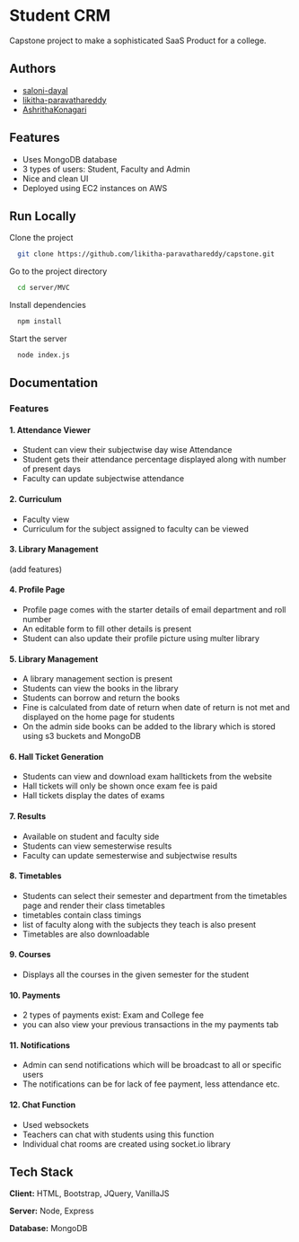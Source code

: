 
# Student CRM

Capstone project to make a sophisticated SaaS Product for a college.



## Authors

- [saloni-dayal](https://github.com/saloni-dayal)
- [likitha-paravathareddy](https://github.com/likitha-paravathareddy)
- [AshrithaKonagari](https://github.com/AshrithaKonagari)



## Features

- Uses MongoDB database
- 3 types of users: Student, Faculty and Admin
- Nice and clean UI
- Deployed using EC2 instances on AWS


## Run Locally

Clone the project

```bash
  git clone https://github.com/likitha-paravathareddy/capstone.git
```

Go to the project directory

```bash
  cd server/MVC
```

Install dependencies

```bash
  npm install
```

Start the server

```bash
  node index.js
```

## Documentation

### Features

#### 1. Attendance Viewer
- Student can view their subjectwise day wise Attendance
- Student gets their attendance percentage displayed along with number of present days
- Faculty can update subjectwise attendance

#### 2. Curriculum
- Faculty view
- Curriculum for the subject assigned to faculty can be viewed

#### 3. Library Management
(add features)

#### 4. Profile Page
- Profile page comes with the starter details of email department and roll number
- An editable form to fill other details is present
- Student can also update their profile picture using multer library

#### 5. Library Management
- A library management section is present
- Students can view the books in the library
- Students can borrow and return the books
- Fine is calculated from date of return when date of return is not met and displayed on the home page for students
- On the admin side books can be added to the library which is stored using s3 buckets and MongoDB

#### 6. Hall Ticket Generation
- Students can view and download exam halltickets from the website
- Hall tickets will only be shown once exam fee is paid
- Hall tickets display the dates of exams

#### 7. Results
- Available on student and faculty side
- Students can view semesterwise results
- Faculty can update semesterwise and subjectwise results

#### 8. Timetables
- Students can select their semester and department from the timetables page and render their class timetables
- timetables contain class timings
- list of faculty along with the subjects they teach is also present
- Timetables are also downloadable

#### 9. Courses
- Displays all the courses in the given semester for the student

#### 10. Payments
- 2 types of payments exist: Exam and College fee
- you can also view your previous transactions in the my payments tab

#### 11. Notifications
- Admin can send notifications which will be broadcast to all or specific users
- The notifications can be for lack of fee payment, less attendance etc.

#### 12. Chat Function
- Used websockets
- Teachers can chat with students using this function
- Individual chat rooms are created using socket.io library



## Tech Stack

**Client:** HTML, Bootstrap, JQuery, VanillaJS

**Server:** Node, Express

**Database:** MongoDB
